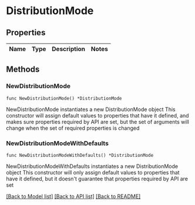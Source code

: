 # DistributionMode

## Properties

Name | Type | Description | Notes
------------ | ------------- | ------------- | -------------

## Methods

### NewDistributionMode

`func NewDistributionMode() *DistributionMode`

NewDistributionMode instantiates a new DistributionMode object
This constructor will assign default values to properties that have it defined,
and makes sure properties required by API are set, but the set of arguments
will change when the set of required properties is changed

### NewDistributionModeWithDefaults

`func NewDistributionModeWithDefaults() *DistributionMode`

NewDistributionModeWithDefaults instantiates a new DistributionMode object
This constructor will only assign default values to properties that have it defined,
but it doesn't guarantee that properties required by API are set


[[Back to Model list]](../README.md#documentation-for-models) [[Back to API list]](../README.md#documentation-for-api-endpoints) [[Back to README]](../README.md)


